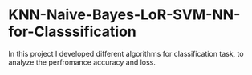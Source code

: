 # KNN-Naive-Bayes-LoR-SVM-NN-for-Classsification
In this project I developed different algorithms for classification task, to analyze the perfromance accuracy and loss.
